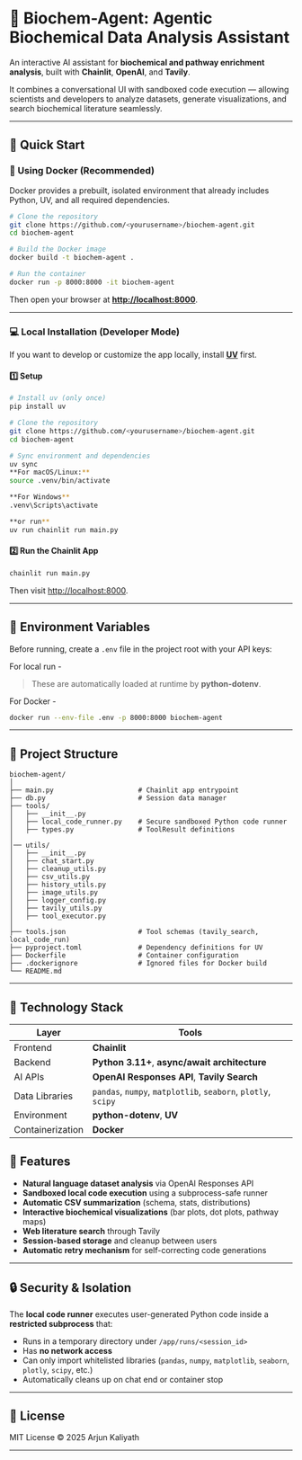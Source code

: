 # 🧬 Biochem-Agent: Agentic Biochemical Data Analysis Assistant

An interactive AI assistant for **biochemical and pathway enrichment analysis**, built with **Chainlit**, **OpenAI**, and **Tavily**.

It combines a conversational UI with sandboxed code execution — allowing scientists and developers to analyze datasets, generate visualizations, and search biochemical literature seamlessly.

---

## 🚀 Quick Start

### 🐳 Using Docker (Recommended)

Docker provides a prebuilt, isolated environment that already includes Python, UV, and all required dependencies.

```bash
# Clone the repository
git clone https://github.com/<yourusername>/biochem-agent.git
cd biochem-agent

# Build the Docker image
docker build -t biochem-agent .

# Run the container
docker run -p 8000:8000 -it biochem-agent
````

Then open your browser at **[http://localhost:8000](http://localhost:8000)**.


---

### 💻 Local Installation (Developer Mode)

If you want to develop or customize the app locally, install [**UV**](https://docs.astral.sh/uv/) first.

#### 1️⃣ Setup

```bash
# Install uv (only once)
pip install uv

# Clone the repository
git clone https://github.com/<yourusername>/biochem-agent.git
cd biochem-agent

# Sync environment and dependencies
uv sync
**For macOS/Linux:**
source .venv/bin/activate

**For Windows**
.venv\Scripts\activate

**or run**
uv run chainlit run main.py
```

#### 2️⃣ Run the Chainlit App

```bash
chainlit run main.py
```

Then visit [http://localhost:8000](http://localhost:8000).

---

## 🔑 Environment Variables

Before running, create a `.env` file in the project root with your API keys:


For local run - 

> These are automatically loaded at runtime by **python-dotenv**.

For Docker - 

```bash
docker run --env-file .env -p 8000:8000 biochem-agent
```

---

## 🧩 Project Structure

```
biochem-agent/
│
├── main.py                     # Chainlit app entrypoint
├── db.py                       # Session data manager
├── tools/
│   ├── __init__.py
│   ├── local_code_runner.py    # Secure sandboxed Python code runner
│   ├── types.py                # ToolResult definitions
│              
│── utils/
│   ├── __init__.py
│   ├── chat_start.py
│   ├── cleanup_utils.py
│   ├── csv_utils.py
│   ├── history_utils.py
│   ├── image_utils.py
│   ├── logger_config.py
│   ├── tavily_utils.py
│   ├── tool_executor.py
│
├── tools.json                  # Tool schemas (tavily_search, local_code_run)
├── pyproject.toml              # Dependency definitions for UV
├── Dockerfile                  # Container configuration
├── .dockerignore               # Ignored files for Docker build
└── README.md
```

---

## 🐍 Technology Stack

| Layer            | Tools                                                         |
| ---------------- | ------------------------------------------------------------- |
| Frontend         | **Chainlit**                                                  |
| Backend          | **Python 3.11+**, **async/await architecture**                |
| AI APIs          | **OpenAI Responses API**, **Tavily Search**                   |
| Data Libraries   | `pandas`, `numpy`, `matplotlib`, `seaborn`, `plotly`, `scipy` |
| Environment      | **python-dotenv**, **UV**                                     |
| Containerization | **Docker**         |


## 🧠 Features

* **Natural language dataset analysis** via OpenAI Responses API
* **Sandboxed local code execution** using a subprocess-safe runner
* **Automatic CSV summarization** (schema, stats, distributions)
* **Interactive biochemical visualizations** (bar plots, dot plots, pathway maps)
* **Web literature search** through Tavily
* **Session-based storage** and cleanup between users
* **Automatic retry mechanism** for self-correcting code generations

---

## 🔒 Security & Isolation

The **local code runner** executes user-generated Python code inside a **restricted subprocess** that:

* Runs in a temporary directory under `/app/runs/<session_id>`
* Has **no network access**
* Can only import whitelisted libraries (`pandas`, `numpy`, `matplotlib`, `seaborn`, `plotly`, `scipy`, etc.)
* Automatically cleans up on chat end or container stop


---

## 🧾 License

MIT License © 2025 Arjun Kaliyath

---

